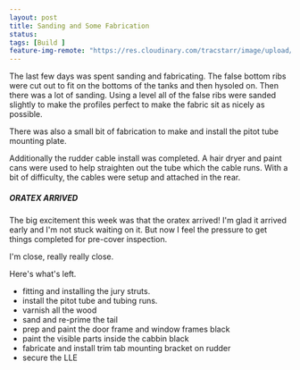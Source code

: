 ```yaml
---
layout: post
title: Sanding and Some Fabrication
status: 
tags: [Build ]
feature-img-remote: "https://res.cloudinary.com/tracstarr/image/upload/c_crop,g_south,h_893,w_2082/c_scale,h_846/v1540903477/Kitfox/11_WingWork/20181019_144926.jpg"
---
```


The last few days was spent sanding and fabricating. The false bottom ribs were
cut out to fit on the bottoms of the tanks and then hysoled on. Then there
was a lot of sanding. Using a level all of the false ribs were sanded slightly to 
make the profiles perfect to make the fabric sit as nicely as possible. 

There was also a small bit of fabrication to make and install the pitot tube
mounting plate. 

Additionally the rudder cable install was completed. A hair dryer and 
paint cans were used to help straighten out the tube which the cable runs.
With a bit of difficulty, the cables were setup and attached in the rear. 

##### ORATEX ARRIVED

The big excitement this week was that the oratex arrived! I'm glad it arrived early
and I'm not stuck waiting on it. But now I feel the pressure to get things
completed for pre-cover inspection. 

I'm close, really really close. 

Here's what's left.

- fitting and installing the jury struts. 
- install the pitot tube and tubing runs.
- varnish all the wood
- sand and re-prime the tail
- prep and paint the door frame and window frames black
- paint the visible parts inside the cabbin black
- fabricate and install trim tab mounting bracket on rudder
- secure the LLE